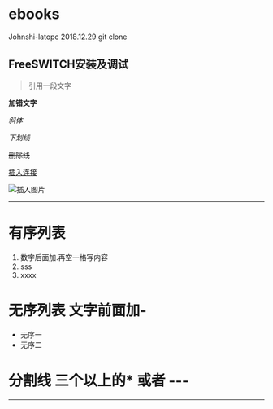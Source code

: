 # ebooks
Johnshi-latopc 2018.12.29 git clone
## FreeSWITCH安装及调试

>引用一段文字
>

**加错文字**

*斜体*

_下划线_

~~删除线~~

[插入连接](http://www.baidu.com)

![插入图片](http://www.baidu.com/img/bd_log.png)
****

# 有序列表
1. 数字后面加.再空一格写内容
2. sss
3. xxxx

# 无序列表 文字前面加-
- 无序一
- 无序二

# 分割线 三个以上的* 或者 ---

****
